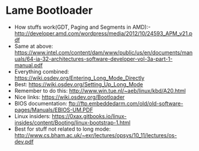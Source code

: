 # Lame Bootloader

- How stuffs work(GDT, Paging and Segments in AMD):- http://developer.amd.com/wordpress/media/2012/10/24593_APM_v21.pdf
- Same at above: https://www.intel.com/content/dam/www/public/us/en/documents/manuals/64-ia-32-architectures-software-developer-vol-3a-part-1-manual.pdf
- Everything combined: https://wiki.osdev.org/Entering_Long_Mode_Directly
- Best: https://wiki.osdev.org/Setting_Up_Long_Mode
- Remember to do this: http://www.win.tue.nl/~aeb/linux/kbd/A20.html
- Nice links: https://wiki.osdev.org/Bootloader
- BIOS documentation: ftp://ftp.embeddedarm.com/old/old-software-pages/Manuals/EBIOS-UM.PDF
- Linux insiders: https://0xax.gitbooks.io/linux-insides/content/Booting/linux-bootstrap-1.html
- Best for stuff not related to long mode: http://www.cs.bham.ac.uk/~exr/lectures/opsys/10_11/lectures/os-dev.pdf
